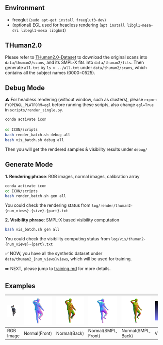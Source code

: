 ## Environment 

  * freeglut (`sudo apt-get install freeglut3-dev`)
  * (optional) EGL used for headless rendering (`apt install libgl1-mesa-dri libegl1-mesa libgbm1`)

## THuman2.0

Please refer to [THuman2.0-Dataset](https://github.com/ytrock/THuman2.0-Dataset) to download the original scans into `data/thuman2/scans`, and its SMPL-X fits into `data/thuman2/fits`. Then generate `all.txt` by `ls > ../all.txt` under `data/thuman2/scans`, which contains all the subject names (0000~0525).

## Debug Mode

:warning: For headless rendering (without window, such as clusters), please `export PYOPENGL_PLATFORM=egl` before running these scripts, also change `egl=True` in `scripts/render_single.py`.

```bash
conda activate icon

cd ICON/scripts
bash render_batch.sh debug all
bash vis_batch.sh debug all
```

Then you will get the rendered samples & visibility results under `debug/`

## Generate Mode 

**1. Rendering phrase**: RGB images, normal images, calibration array

```bash
conda activate icon
cd ICON/scripts
bash render_batch.sh gen all
```
You could check the rendering status from `log/render/thuman2-{num_views}-{size}-{part}.txt`

**2. Visibility phrase**: SMPL-X based visibility computation

```bash
bash vis_batch.sh gen all
```
You could check the visibility computing status from `log/vis/thuman2-{num_views}-{part}.txt`


:white_check_mark: NOW, you have all the synthetic dataset under `data/thuman2_{num_views}views`, which will be used for training. 

:arrow_right: NEXT, please jump to [training.md](training.md) for more details.

## Examples

|<img src="../assets/rendering/080.png" width="150">|<img src="../assets/rendering/norm_F_080.png" width="150">|<img src="../assets/rendering/norm_B_080.png" width="150">|<img src="../assets/rendering/SMPL_norm_F_080.png" width="150">|<img src="../assets/rendering/SMPL_norm_B_080.png" width="150">|<img src="../assets/rendering/vis.png" width="150">|
|---|---|---|---|---|---|
|RGB Image|Normal(Front)|Normal(Back)|Normal(SMPL, Front)|Normal(SMPL, Back)|Visibility|

